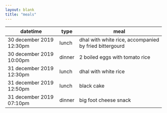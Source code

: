 ```yaml
---
layout: blank
title: "meals"
---
```


|datetime|type|meal|
|-|-|-|
|30 december 2019 12:30pm|lunch|dhal with white rice, accompanied by fried bittergourd|
|30 december 2019 10:00pm|dinner|2 boiled eggs with tomato rice|
|31 december 2019 12:30pm|lunch|dhal with white rice|
|31 december 2019 12:50pm|lunch|black cake|
|31 december 2019 07:10pm|dinner|big foot cheese snack|

